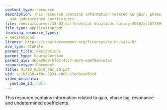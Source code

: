 ```yaml
---
content_type: resource
description: This resource contains information related to gain, phase lag, resonance
  and undetermined coefficients.
file: /media/courses/18-03-differential-equations-spring-2010/ac1b77594fbc5331c96613e09ced63c9_MIT18_03S10_rec_10.pdf
file_type: application/pdf
learning_resource_types:
- Recitations
license: https://creativecommons.org/licenses/by-nc-sa/4.0/
ocw_type: OCWFile
parent_title: Recitations
parent_type: CourseSection
parent_uid: 4b0e29d9-bfd2-45cf-a675-ee8f8ee1e3a2
resourcetype: Document
title: MIT18_03S10_rec_10.pdf
uid: ac1b7759-4fbc-5331-c966-13e09ced63c9
video_metadata:
  youtube_id: null
---
```

This resource contains information related to gain, phase lag, resonance and undetermined coefficients.